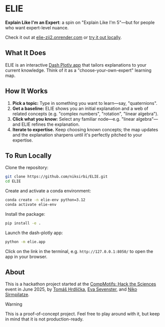 # ELIE

**Explain Like I'm an Expert**: a spin on "Explain Like I'm 5"—but for people who want expert-level nuance.

Check it out at [elie-zii2.onrender.com](https://elie-zii2.onrender.com/) or [try it out locally](#to-run-locally).

## What It Does

ELIE is an interactive [Dash Plotly app](https://dash.plotly.com/) that tailors explanations to your current knowledge.
Think of it as a "choose-your-own-expert" learning map.

## How It Works

1. **Pick a topic:** Type in something you want to learn—say, "quaternions".
2. **Get a baseline:** ELIE shows you an initial explanation and a web of related concepts (e.g. "complex numbers", "rotation", "linear algebra").
3. **Click what you know:** Select any familiar node—e.g. "linear algebra"—and ELIE refines the explanation.
4. **Iterate to expertise.**
   Keep choosing known concepts; the map updates and the explanation sharpens until it's perfectly pitched to your expertise.

## To Run Locally

Clone the repository:
```bash
git clone https://github.com/niksirbi/ELIE.git
cd ELIE
```

Create and activate a conda environment:
```bash
conda create -n elie-env python=3.12
conda activate elie-env
```

Install the package:
```bash
pip install -e .
```

Launch the dash-plotly app:

```bash
python -m elie.app
```

Click on the link in the terminal, e.g. `http://127.0.0.1:8050/` to open the app in your browser.

## About

This is a hackathon project started at the [CompMotifs: Hack the Sciences](https://lu.ma/apsqlxlj?tk=jK3xrw) event in June 2025,
by [Tomáš Hrdlička](https://github.com/tomashrdlicka), [Eva Sevenster](https://github.com/eva-se), and [Niko Sirmpilatze](https://github.com/niksirbi).

> [!warning]
> This is a proof-of-concept project. Feel free to play around with it, but
> keep in mind that it is not production-ready.
